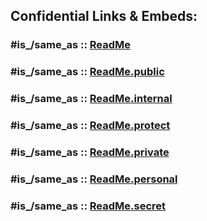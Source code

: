 



## Confidential Links & Embeds: 

### #is_/same_as :: [ReadMe](/_Standards/Earth/Continent/Asia/ReadMe.md) 

### #is_/same_as :: [ReadMe.public](/_public/Earth/Continent/Asia/ReadMe.public.md) 

### #is_/same_as :: [ReadMe.internal](/_internal/Earth/Continent/Asia/ReadMe.internal.md) 

### #is_/same_as :: [ReadMe.protect](/_protect/Earth/Continent/Asia/ReadMe.protect.md) 

### #is_/same_as :: [ReadMe.private](/_private/Earth/Continent/Asia/ReadMe.private.md) 

### #is_/same_as :: [ReadMe.personal](/_personal/Earth/Continent/Asia/ReadMe.personal.md) 

### #is_/same_as :: [ReadMe.secret](/_secret/Earth/Continent/Asia/ReadMe.secret.md)

